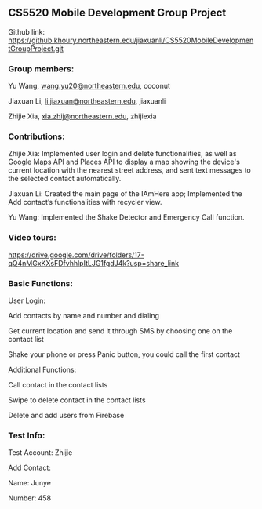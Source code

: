 ## CS5520 Mobile Development Group Project


Github link:
https://github.khoury.northeastern.edu/jiaxuanli/CS5520MobileDevelopmentGroupProject.git


### Group members:

Yu Wang, wang.yu20@northeastern.edu, coconut

Jiaxuan Li, li.jiaxuan@northeastern.edu, jiaxuanli

Zhijie Xia, xia.zhij@northeastern.edu, zhijiexia


### Contributions:

Zhijie Xia: Implemented user login and delete functionalities, as well as Google Maps API and Places API to display a map showing the device's current location with the nearest street address, and sent text messages to the selected contact automatically.

Jiaxuan Li: Created the main page of the IAmHere app; Implemented the Add contact’s functionalities with recycler view. 

Yu Wang: Implemented the Shake Detector and Emergency Call function. 


### Video tours:
https://drive.google.com/drive/folders/17-qQ4nMGxKXsFDfvhhlpItLJG1fgdJ4k?usp=share_link


### Basic Functions:

User Login:

Add contacts by name and number and dialing

Get current location and send it through SMS by choosing one on the contact list

Shake your phone or press Panic button, you could call the first contact


Additional Functions:

Call contact in the contact lists

Swipe to delete contact in the contact lists

Delete and add users from Firebase


### Test Info:

Test Account: Zhijie

Add Contact: 

Name: Junye

Number: 458

